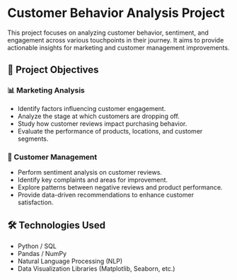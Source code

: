# Customer Behavior Analysis Project

This project focuses on analyzing customer behavior, sentiment, and engagement across various touchpoints in their journey. It aims to provide actionable insights for marketing and customer management improvements.

## 🚀 Project Objectives

### 📊 Marketing Analysis
- Identify factors influencing customer engagement.
- Analyze the stage at which customers are dropping off.
- Study how customer reviews impact purchasing behavior.
- Evaluate the performance of products, locations, and customer segments.

### 👥 Customer Management
- Perform sentiment analysis on customer reviews.
- Identify key complaints and areas for improvement.
- Explore patterns between negative reviews and product performance.
- Provide data-driven recommendations to enhance customer satisfaction.

## 🛠️ Technologies Used
- Python / SQL
- Pandas / NumPy
- Natural Language Processing (NLP)
- Data Visualization Libraries (Matplotlib, Seaborn, etc.)

